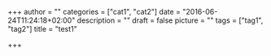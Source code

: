 +++
author = ""
categories = ["cat1", "cat2"]
date = "2016-06-24T11:24:18+02:00"
description = ""
draft = false
picture = ""
tags = ["tag1", "tag2"]
title = "test1"

+++
